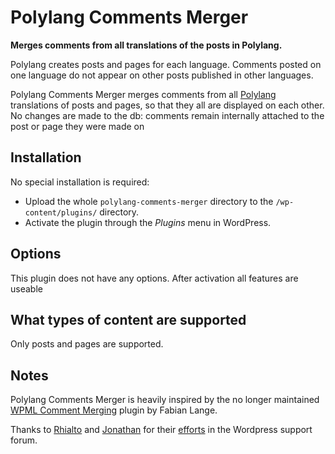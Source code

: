 # Polylang Comments Merger
**Merges comments from all translations of the posts in Polylang.**

Polylang creates posts and pages for each language. Comments posted on one language do not appear on other posts published in other languages.

Polylang Comments Merger merges comments from all [Polylang](https://wordpress.org/plugins/polylang/) translations of posts and pages, so that they all are displayed on each other. No changes are made to the db: comments remain internally attached to the post or page they were made on

## Installation

No special installation is required:
 - Upload the whole `polylang-comments-merger` directory to the `/wp-content/plugins/` directory.
 - Activate the plugin through the _Plugins_ menu in WordPress.

## Options ##
This plugin does not have any options. After activation all features are useable

## What types of content are supported

Only posts and pages are supported.

## Notes

Polylang Comments Merger is heavily inspired by the no longer maintained [WPML Comment Merging](http://wordpress.org/extend/plugins/wpml-comment-merging/) plugin by Fabian Lange.

Thanks to [Rhialto](http://rhialto.com) and [Jonathan](https://wordpress.org/support/users/jonathanmoorebcsorg/) for their [efforts](https://wordpress.org/support/topic/show-all-comments-for-all-languages/) in the Wordpress support forum.
